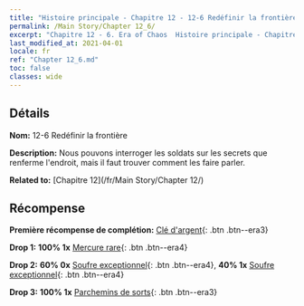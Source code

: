 ```yaml
---
title: "Histoire principale - Chapitre 12 - 12-6 Redéfinir la frontière"
permalink: /Main Story/Chapter 12_6/
excerpt: "Chapitre 12 - 6. Era of Chaos  Histoire principale - Chapitre 12_6. 12-6 Redéfinir la frontière"
last_modified_at: 2021-04-01
locale: fr
ref: "Chapter 12_6.md"
toc: false
classes: wide
---
```


## Détails

 **Nom:** 12-6 Redéfinir la frontière

 **Description:** Nous pouvons interroger les soldats sur les secrets que renferme l'endroit, mais il faut trouver comment les faire parler.

 **Related to:** [Chapitre 12](/fr/Main Story/Chapter 12/)

## Récompense

 **Première récompense de complétion:** [Clé d'argent](/fr/Items/con_693/){: .btn .btn--era3}

 **Drop 1:** **100% 1x** [Mercure rare](/fr/Items/mat_42/){: .btn .btn--era4}

 **Drop 2:** **60% 0x** [Soufre exceptionnel](/fr/Items/mat_36/){: .btn .btn--era4}, **40% 1x** [Soufre exceptionnel](/fr/Items/mat_36/){: .btn .btn--era4}

 **Drop 3:** **100% 1x** [Parchemins de sorts](/fr/Items/con_694/){: .btn .btn--era3}

